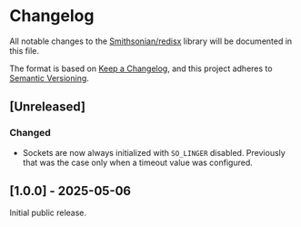 # Changelog

All notable changes to the [Smithsonian/redisx](https://github.com/Smithsonian/redisx) library will be 
documented in this file.

The format is based on [Keep a Changelog](https://keepachangelog.com/en/1.1.0/), and this project adheres to 
[Semantic Versioning](https://semver.org/spec/v2.0.0.html).


## [Unreleased]

### Changed

 - Sockets are now always initialized with `SO_LINGER` disabled. Previously that was the case only when a timeout 
   value was configured.


## [1.0.0] - 2025-05-06

Initial public release.
